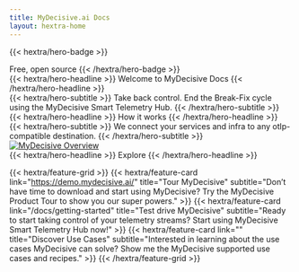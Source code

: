 ```yaml
---
title: MyDecisive.ai Docs
layout: hextra-home
---
```


<!-- WARNING -- ONLY UNCOMMENT IF YOU WANT TO DEBUG VERSION RENDERING

This guide targets v{{< version format="semver" >}}.
Full: {{< version format="semver" >}}

<p>Short: <span data-global="docs_version" data-format="short"></span></p>
<p>Semver: <span data-global="docs_version" data-format="semver"></span></p>

 -->

<!-- HERO 1 -->

{{< hextra/hero-badge >}}
  <div class="hx:w-2 hx:h-2 hx:rounded-full hx:bg-primary-400"></div>
  <span>Free, open source</span>
{{< /hextra/hero-badge >}}

<div class="hx:mt-6 hx:mb-6">
{{< hextra/hero-headline >}}
  Welcome to MyDecisive Docs
{{< /hextra/hero-headline >}}
</div>

<div class="hx:mb-12">
{{< hextra/hero-subtitle >}}
 Take back control. End the Break-Fix cycle using the MyDecisive Smart Telemetry Hub.
{{< /hextra/hero-subtitle >}}
</div>



<!-- DIAGRAM -->

<div class="hx:mt-6 hx:mb-6">
{{< hextra/hero-headline >}}
  How it works
{{< /hextra/hero-headline >}}
</div>

<div class="hx:mb-12">
{{< hextra/hero-subtitle >}}
We connect your services and infra to any otlp-compatible destination.
{{< /hextra/hero-subtitle >}}
</div>

<a href="/images/overview-auto.svg" target="_blank" rel="noopener noreferrer">
  <img alt="MyDecisive Overview" src="/images/overview-auto.svg">
</a>

<br />

<!-- CHOOSE YOUR DESTINATION -->

<div class="hx:mt-6 hx:mb-6">
{{< hextra/hero-headline >}}
  Explore
{{< /hextra/hero-headline >}}
</div>

{{< hextra/feature-grid >}}
  {{< hextra/feature-card
      link="https://demo.mydecisive.ai/"
      title="Tour MyDecisive"
      subtitle="Don’t have time to download and start using MyDecisive? Try the MyDecisive Product Tour to show you our super powers."
    >}}
    {{< hextra/feature-card
      link="/docs/getting-started"
      title="Test drive MyDecisive"
      subtitle="Ready to start taking control of your telemetry streams? Start using MyDecisive Smart Telemetry Hub now!"
    >}}
    {{< hextra/feature-card
      link=""
      title="Discover Use Cases"
      subtitle="Interested in learning about the use cases MyDecisive can solve? Show me the MyDecisive supported use cases and recipes."
    >}}
{{< /hextra/feature-grid >}}
